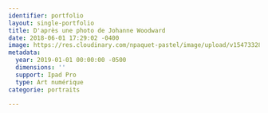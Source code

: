 ```yaml
---
identifier: portfolio
layout: single-portfolio
title: D'après une photo de Johanne Woodward
date: 2018-06-01 17:29:02 -0400
image: https://res.cloudinary.com/npaquet-pastel/image/upload/v1547332815/Johanne%20Qoodward%2C%202-19.jpg
metadata:
  year: 2019-01-01 00:00:00 -0500
  dimensions: ''
  support: Ipad Pro
  type: Art numérique
categorie: portraits

---
```

